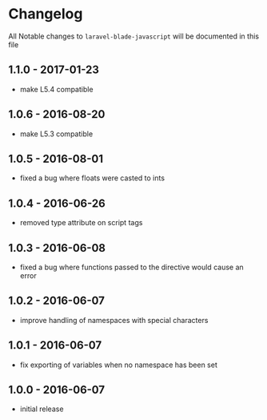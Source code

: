 # Changelog

All Notable changes to `laravel-blade-javascript` will be documented in this file

## 1.1.0 - 2017-01-23
- make L5.4 compatible

## 1.0.6 - 2016-08-20
- make L5.3 compatible

## 1.0.5 - 2016-08-01
- fixed a bug where floats were casted to ints

## 1.0.4 - 2016-06-26
- removed type attribute on script tags

## 1.0.3 - 2016-06-08
- fixed a bug where functions passed to the directive would cause an error

## 1.0.2 - 2016-06-07
- improve handling of namespaces with special characters

## 1.0.1 - 2016-06-07
- fix exporting of variables when no namespace has been set

## 1.0.0 - 2016-06-07
- initial release
